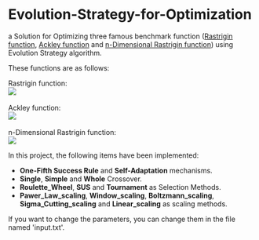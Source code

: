 # Evolution-Strategy-for-Optimization
a Solution for Optimizing three famous benchmark function ([Rastrigin function](https://www.sfu.ca/~ssurjano/rastr.html), [Ackley function](https://www.sfu.ca/~ssurjano/ackley.html) and [n-Dimensional Rastrigin function](https://www.cs.unm.edu/~neal.holts/dga/benchmarkFunction/rastrigin.html)) using Evolution Strategy algorithm.

These functions are as follows:

<p float="left">
  Rastrigin function:<br/>
  <img src="https://github.com/hamedkharazmi/Evolution-Strategy-for-Optimization/blob/master/files/1- Rastrigin function.png"/>
  <br/><br/>Ackley function:<br/>
  <img src="https://github.com/hamedkharazmi/Evolution-Strategy-for-Optimization/blob/master/files/2- Ackley function.png"/> 
  <br/><br/>n-Dimensional Rastrigin function:<br/>
  <img src="https://github.com/hamedkharazmi/Evolution-Strategy-for-Optimization/blob/master/files/3- n-Dimensional Rastrigin function.png"/>
</p>

In this project, the following items have been implemented:
  * **One-Fifth Success Rule** and **Self-Adaptation** mechanisms.
  * **Single**, **Simple** and **Whole** Crossover.
  * **Roulette_Wheel**, **SUS** and **Tournament** as Selection Methods.
  * **Pawer_Law_scaling**, **Window_scaling**, **Boltzmann_scaling**, **Sigma_Cutting_scaling** and **Linear_scaling** as scaling methods.

If you want to change the parameters, you can change them in the file named 'input.txt'.

